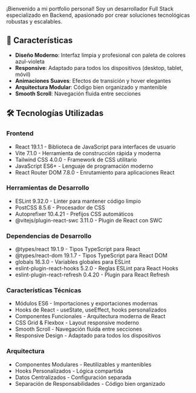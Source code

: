 ¡Bienvenido a mi portfolio personal! Soy un desarrollador Full Stack especializado en Backend, apasionado por crear soluciones tecnológicas robustas y escalables.

## 🌟 Características

- **Diseño Moderno**: Interfaz limpia y profesional con paleta de colores azul-violeta
- **Responsive**: Adaptado para todos los dispositivos (desktop, tablet, móvil)
- **Animaciones Suaves**: Efectos de transición y hover elegantes
- **Arquitectura Modular**: Código bien organizado y mantenible
- **Smooth Scroll**: Navegación fluida entre secciones

## 🛠️ Tecnologías Utilizadas
### Frontend

- React 19.1.1 - Biblioteca de JavaScript para interfaces de usuario
- Vite 7.1.0 - Herramienta de construcción rápida y moderna
- Tailwind CSS 4.0.0 - Framework de CSS utilitario
- JavaScript ES6+ - Lenguaje de programación moderno
- React Router DOM 7.8.0 - Enrutamiento para aplicaciones React

### Herramientas de Desarrollo
- ESLint 9.32.0 - Linter para mantener código limpio
- PostCSS 8.5.6 - Procesador de CSS
- Autoprefixer 10.4.21 - Prefijos CSS automáticos
- @vitejs/plugin-react-swc 3.11.0 - Plugin de React con SWC

### Dependencias de Desarrollo
- @types/react 19.1.9 - Tipos TypeScript para React
- @types/react-dom 19.1.7 - Tipos TypeScript para React DOM
- globals 16.3.0 - Variables globales para ESLint
- eslint-plugin-react-hooks 5.2.0 - Reglas ESLint para React Hooks
- eslint-plugin-react-refresh 0.4.20 - Plugin para React Refresh

### Características Técnicas
- Módulos ES6 - Importaciones y exportaciones modernas
- Hooks de React - useState, useEffect, hooks personalizados
- Componentes Funcionales - Arquitectura moderna de React
- CSS Grid & Flexbox - Layout responsive moderno
- Smooth Scroll - Navegación fluida entre secciones
- Responsive Design - Adaptado para todos los dispositivos

### Arquitectura
- Componentes Modulares - Reutilizables y mantenibles
- Hooks Personalizados - Lógica compartida
- Datos Centralizados - Configuración separada
- Separación de Responsabilidades - Código bien organizado